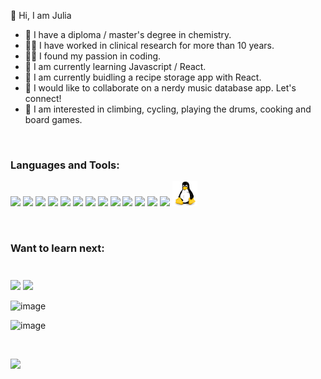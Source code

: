 👋 Hi, I am Julia
- 🧪️  I have a diploma / master's degree in chemistry.
- 👩‍🔬️  I have worked in clinical research for more than 10 years.
- 👩‍💻️  I found my passion in coding.
- 🌱  I am currently learning Javascript / React.
- 🔭  I am currently buidling a recipe storage app with React.
- 👯  I would like to collaborate on a nerdy music database app. Let's connect!
- 👀  I am interested in climbing, cycling, playing the drums, cooking and board games.
<br>

<h3>Languages and Tools:</h3>
<p>
  <img src="https://cdn.jsdelivr.net/gh/devicons/devicon/icons/html5/html5-original-wordmark.svg" height=40px />
  <img src="https://cdn.jsdelivr.net/gh/devicons/devicon/icons/css3/css3-original-wordmark.svg" height=40px />
  <img src="https://cdn.jsdelivr.net/gh/devicons/devicon/icons/sass/sass-original.svg" height=40px height=40px />
  <img src="https://cdn.jsdelivr.net/gh/devicons/devicon/icons/bootstrap/bootstrap-original.svg" height=40px />
  <img src="https://cdn.jsdelivr.net/gh/devicons/devicon/icons/javascript/javascript-original.svg" height=40px />
  <img src="https://cdn.jsdelivr.net/gh/devicons/devicon/icons/react/react-original.svg" height=40px />
  <img src="https://cdn.jsdelivr.net/gh/devicons/devicon/icons/ruby/ruby-original.svg" height=40px />
  <img src="https://cdn.jsdelivr.net/gh/devicons/devicon/icons/rails/rails-plain-wordmark.svg" height=40px />
  <img src="https://cdn.jsdelivr.net/gh/devicons/devicon/icons/postgresql/postgresql-original.svg" height=40px />
  <img src="https://cdn.jsdelivr.net/gh/devicons/devicon/icons/git/git-original.svg" height=40px />
  <img src="https://cdn.jsdelivr.net/gh/devicons/devicon/icons/github/github-original.svg" height=40px />
  <img src="https://cdn.jsdelivr.net/gh/devicons/devicon/icons/heroku/heroku-original.svg" height=40px />
  <img src="https://cdn.jsdelivr.net/gh/devicons/devicon/icons/vscode/vscode-original.svg" height=40px />
  <img src="https://raw.githubusercontent.com/devicons/devicon/master/icons/linux/linux-original.svg" height=40px />
</p>
<br>

<h3>Want to learn next:</h3>
<p>
  <img src="https://cdn.jsdelivr.net/gh/devicons/devicon/icons/tailwindcss/tailwindcss-plain.svg" height=40px />
  <img src="https://cdn.jsdelivr.net/gh/devicons/devicon/icons/nestjs/nestjs-plain.svg" height=40px />
  
  <img scr="https://github-production-user-asset-6210df.s3.amazonaws.com/142741980/291090916-2fff13d0-fe41-4a11-b0f4-c50bfc1dd850.png?X-Amz-Algorithm=AWS4-HMAC-SHA256&X-Amz-Credential=AKIAIWNJYAX4CSVEH53A%2F20231217%2Fus-east-1%2Fs3%2Faws4_request&X-Amz-Date=20231217T172649Z&X-Amz-Expires=300&X-Amz-Signature=6d8a04fb17ab93b0f1f857239ba8017cc35d9c86ff7715ccbbb42945e9ba6bf5&X-Amz-SignedHeaders=host&actor_id=142741980&key_id=0&repo_id=686476970)https://github-production-user-asset-6210df.s3.amazonaws.com/142741980/291090916-2fff13d0-fe41-4a11-b0f4-c50bfc1dd850.png?X-Amz-Algorithm=AWS4-HMAC-SHA256&X-Amz-Credential=AKIAIWNJYAX4CSVEH53A%2F20231217%2Fus-east-1%2Fs3%2Faws4_request&X-Amz-Date=20231217T172649Z&X-Amz-Expires=300&X-Amz-Signature=6d8a04fb17ab93b0f1f857239ba8017cc35d9c86ff7715ccbbb42945e9ba6bf5&X-Amz-SignedHeaders=host&actor_id=142741980&key_id=0&repo_id=686476970" height=40px />

  ![image](https://github.com/JuliaKleber/JuliaKleber/assets/142741980/ba02b3e3-e858-4206-bbf0-5f18cd3f9cbe)

  <img src="https://github.com/JuliaKleber/JuliaKleber/assets/142741980/ba02b3e3-e858-4206-bbf0-5f18cd3f9cbe" alt="image" width="400" height="300">


</p>

<br>

<p><img align="left" src="https://github-readme-stats.vercel.app/api?username=juliakleber&show_icons=true&locale=en" /></p>

